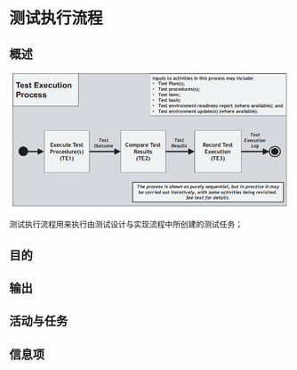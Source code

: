# 测试执行流程

## 概述

![](../../../../../.gitbook/assets/image%20%2897%29.png)

测试执行流程用来执行由测试设计与实现流程中所创建的测试任务；



## 目的

## 输出

## 活动与任务

## 信息项

